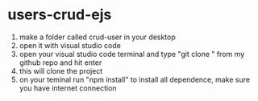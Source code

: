 # users-crud-ejs




1. make a folder called crud-user in your desktop
2. open it with visual studio code
3. open your visual studio code terminal and type "git clone <url>" from my github repo and hit enter
4. this will clone the project
5. on your teminal run "npm install" to install all dependence, make sure you have internet connection
